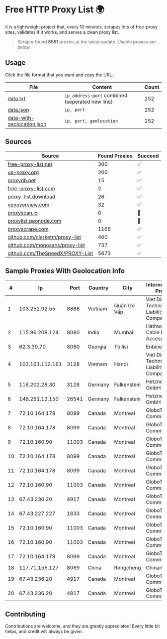 
# Free HTTP Proxy List 🌍

It is a lightweight project that, every 10 minutes, scrapes lots of free-proxy sites, validates if it works, and serves a clean proxy list.


> Scraper found **8551** proxies at the latest update. Usable proxies are below.

## Usage

Click the file format that you want and copy the URL.


|File|Content|Count|
|----|-------|-----|
|[data.txt](https://raw.githubusercontent.com/themiralay/Proxy-List-World/master/data.txt)|`ip_address:port` combined (seperated new line)|252|
|[data.json](https://raw.githubusercontent.com/themiralay/Proxy-List-World/master/data.json)|`ip, port`|252|
|[data-with-geolocation.json](https://raw.githubusercontent.com/themiralay/Proxy-List-World/master/data-with-geolocation.json)|`ip, port, geolocation`|252|

## Sources

|Source|Found Proxies|Succeed|
|------|-------------|-------|
|[free-proxy-list.net](https://free-proxy-list.net)|300|✅|
|[us-proxy.org](https://www.us-proxy.org)|200|✅|
|[proxydb.net](http://proxydb.net)|15|✅|
|[free-proxy-list.com](https://free-proxy-list.com/?page=&port=&type%5B%5D=http&type%5B%5D=https&up_time=0&search=Search)|2|✅|
|[proxy-list.download](https://www.proxy-list.download/HTTP)|26|✅|
|[vpnoverview.com](https://vpnoverview.com/privacy/anonymous-browsing/free-proxy-servers)|32|✅|
|[proxyscan.io](https://www.proxyscan.io)|0|🚫|
|[proxylist.geonode.com](https://proxylist.geonode.com/api/proxy-list?limit=300&page=1&sort_by=lastChecked&sort_type=desc&protocols=http,https)|0|🚫|
|[proxyscrape.com](https://api.proxyscrape.com/v2/?request=displayproxies&protocol=http&timeout=10000&country=all&ssl=all&anonymity=all)|1166|✅|
|[github.com/clarketm/proxy-list](https://raw.githubusercontent.com/clarketm/proxy-list/master/proxy-list-raw.txt)|400|✅|
|[github.com/monosans/proxy-list](https://raw.githubusercontent.com/monosans/proxy-list/main/proxies/http.txt)|737|✅|
|[github.com/TheSpeedX/PROXY-List](https://raw.githubusercontent.com/TheSpeedX/PROXY-List/master/http.txt)|5673|✅|


## Sample Proxies With Geolocation Info

|#|Ip|Port|Country|City|Internet Service Provider|
|-|--|----|-------|----|-------------------------|
|1|103.252.92.55|8888|Vietnam|Quận Gò Vấp|Viet Digital Technology Liability Company|
|2|115.96.208.124|8080|India|Mumbai|Hathway IP over Cable Internet Access|
|3|62.3.30.70|8080|Georgia|Tbilisi|Enbinet Ltd.|
|4|103.161.112.161|3128|Vietnam|Hanoi|Viet Digital Technology Liability Company|
|5|116.202.28.30|3128|Germany|Falkenstein|Hetzner Online GmbH|
|6|148.251.12.150|26541|Germany|Falkenstein|Hetzner Online GmbH|
|7|72.10.164.178|8099|Canada|Montreal|GloboTech Communications|
|8|72.10.164.178|8099|Canada|Montreal|GloboTech Communications|
|9|72.10.160.90|11003|Canada|Montreal|GloboTech Communications|
|10|72.10.164.178|8099|Canada|Montreal|GloboTech Communications|
|11|72.10.164.178|8099|Canada|Montreal|GloboTech Communications|
|12|72.10.160.90|11003|Canada|Montreal|GloboTech Communications|
|13|67.43.236.20|4917|Canada|Montreal|GloboTech Communications|
|14|67.43.227.227|1633|Canada|Montreal|GloboTech Communications|
|15|72.10.160.90|11003|Canada|Montreal|GloboTech Communications|
|16|72.10.160.90|11003|Canada|Montreal|GloboTech Communications|
|17|72.10.164.178|8099|Canada|Montreal|GloboTech Communications|
|18|117.71.155.127|8089|China|Rongcheng|Chinanet|
|19|67.43.236.20|4917|Canada|Montreal|GloboTech Communications|
|20|67.43.236.20|4917|Canada|Montreal|GloboTech Communications|



## Contributing

Contributions are welcome, and they are greatly appreciated! Every
little bit helps, and credit will always be given.

